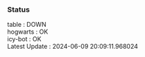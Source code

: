 ### Status


table : DOWN  
hogwarts : OK  
icy-bot : OK  
Latest Update : 2024-06-09 20:09:11.968024

